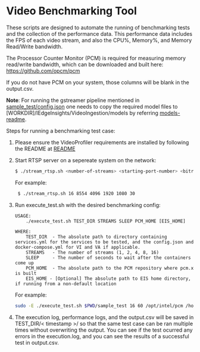 # Video Benchmarking Tool

These scripts are designed to automate the running of benchmarking tests and the collection of the performance data. This performance data includes the FPS of each video stream, and also the CPU%, Memory%, and Memory Read/Write bandwidth.

The Processor Counter Monitor (PCM) is required for measuring memory read/write bandwidth, which can be downloaded and built here: https://github.com/opcm/pcm

If you do not have PCM on your system, those columns will be blank in the output.csv.

**Note**: For running the gstreamer pipeline mentioned in [sample_test/config.json](sample_test/config.json) one needs to copy the required model files to [WORKDIR]/IEdgeInsights/VideoIngestion/models by referring [models-readme](../../../VideoIngestion/models/README.md).

Steps for running a benchmarking test case:

1. Please ensure the VideoProfiler requirements are installed by following the README at [README](../../VideoProfiler/README.md)

2. Start RTSP server on a sepereate system on the network:

    ```sh
    $ ./stream_rtsp.sh <number-of-streams> <starting-port-number> <bitrate> <width> <height> <framerate>
    ```
   For example:
   ```sh
    $ ./stream_rtsp.sh 16 8554 4096 1920 1080 30
   ```

3. Run execute_test.sh with the desired benchmarking config:
    ```
    USAGE:
        ./execute_test.sh TEST_DIR STREAMS SLEEP PCM_HOME [EIS_HOME]

    WHERE:
        TEST_DIR  - The absolute path to directory containing services.yml for the services to be tested, and the config.json and docker-compose.yml for VI and VA if applicable.
        STREAMS   - The number of streams (1, 2, 4, 8, 16)
        SLEEP     - The number of seconds to wait after the containers come up
        PCM_HOME  - The absolute path to the PCM repository where pcm.x is built
        EIS_HOME - [Optional] The absolute path to EIS home directory, if running from a non-default location
    ```
   For example:
    ```sh
    sudo -E ./execute_test.sh $PWD/sample_test 16 60 /opt/intel/pcm /home/intel/IEdgeInsights
    ```

4. The execution log, performance logs, and the output.csv will be saved in TEST_DIR/< timestamp >/ so that the same test case can be ran multiple times without overwriting the output. You can see if the test ocurred any errors in the execution.log, and you can see the results of a successful test in output.csv.
